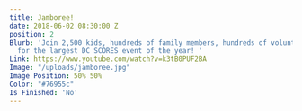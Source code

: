 ```yaml
---
title: Jamboree!
date: 2018-06-02 08:30:00 Z
position: 2
Blurb: 'Join 2,500 kids, hundreds of family members, hundreds of volunteers, and others
  for the largest DC SCORES event of the year! '
Link: https://www.youtube.com/watch?v=k3tB0PUF2BA
Image: "/uploads/jamboree.jpg"
Image Position: 50% 50%
Color: "#76955c"
Is Finished: 'No'
---
```


